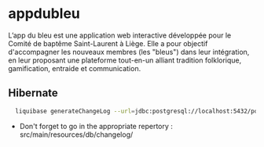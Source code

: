 # appdubleu
L’app du bleu est une application web interactive développée pour le Comité de baptême Saint-Laurent à Liège. Elle a pour objectif d'accompagner les nouveaux membres (les "bleus") dans leur intégration, en leur proposant une plateforme tout-en-un alliant tradition folklorique, gamification, entraide et communication.

## Hibernate
```bash
  liquibase generateChangeLog --url=jdbc:postgresql://localhost:5432/postgres --username=postgres --password=secret --changeLogFile=changelog.yaml
```
* Don't forget to go in the appropriate repertory : src/main/resources/db/changelog/